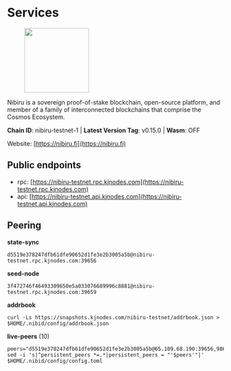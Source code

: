 # Services

<figure><img src="https://raw.githubusercontent.com/kj89/testnet_manuals/main/pingpub/logos/nibiru.png" width="150" alt=""><figcaption></figcaption></figure>

Nibiru is a sovereign proof-of-stake blockchain, open-source platform,  and member of a family of interconnected blockchains that comprise the Cosmos Ecosystem.

**Chain ID**: nibiru-testnet-1 | **Latest Version Tag**: v0.15.0 | **Wasm**: OFF

Website: [https://nibiru.fi](https://nibiru.fi)


## Public endpoints

* rpc: [https://nibiru-testnet.rpc.kjnodes.com](https://nibiru-testnet.rpc.kjnodes.com)
* api: [https://nibiru-testnet.api.kjnodes.com](https://nibiru-testnet.api.kjnodes.com)

## Peering

**state-sync**

```
d5519e378247dfb61dfe90652d1fe3e2b3005a5b@nibiru-testnet.rpc.kjnodes.com:39656
```

**seed-node**

```
3f472746f46493309650e5a033076689996c8881@nibiru-testnet.rpc.kjnodes.com:39659
```

**addrbook**
```
curl -Ls https://snapshots.kjnodes.com/nibiru-testnet/addrbook.json > $HOME/.nibid/config/addrbook.json
```

**live-peers** (10)
```
peers="d5519e378247dfb61dfe90652d1fe3e2b3005a5b@65.109.68.190:39656,986d2c87f1e01b23a18aef2c52f68a6dc51da21d@194.146.13.223:26656,2b551f4f0d14ff63ca1d374ad513949eb43faa29@178.208.86.44:26656,cadf119fa38b4b211f819072ef754ab07d8b1dfb@77.232.43.194:26656,d19f198aaca118db75502035395078d5557241bc@95.217.11.63:26656,afac65cfec4090e8af72f31bed047b56600a7702@45.85.146.252:26656,c3efbf90e5d85b989dd4abc7314d00cb29814e32@80.82.222.221:39656,bac6885714877eadea39a0395b0c666bbe01d0b7@141.94.73.93:36656,de147f2c8ddd0bbe8bbdf997015a2dc62ce4846d@185.135.137.238:26656,a1b90fca93a6ba4abf6d11691411c0245db63120@161.97.102.177:26656"
sed -i 's|^persistent_peers *=.*|persistent_peers = "'$peers'"|' $HOME/.nibid/config/config.toml
```
